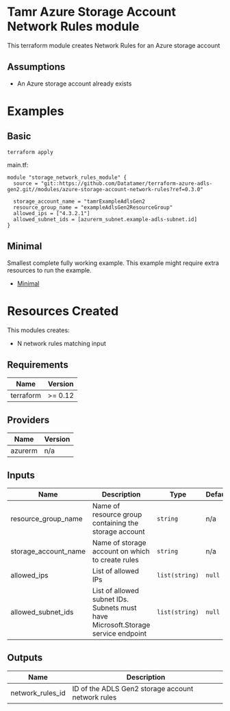 # Tamr Azure Storage Account Network Rules module

This terraform module creates Network Rules for an Azure storage account

## Assumptions
* An Azure storage account already exists

# Examples
## Basic
`terraform apply`

main.tf:
```
module "storage_network_rules_module" {
  source = "git::https://github.com/Datatamer/terraform-azure-adls-gen2.git//modules/azure-storage-account-network-rules?ref=0.3.0"

  storage_account_name = "tamrExampleAdlsGen2
  resource_group_name = "exampleAdlsGen2ResourceGroup"
  allowed_ips = ["4.3.2.1"]
  allowed_subnet_ids = [azurerm_subnet.example-adls-subnet.id]
}
```

## Minimal
Smallest complete fully working example. This example might require extra resources to run the example.
- [Minimal](https://github.com/Datatamer/terraform-adls-gen2/tree/master/examples/minimal)

# Resources Created
This modules creates:
* N network rules matching input

<!-- BEGINNING OF PRE-COMMIT-TERRAFORM DOCS HOOK -->
## Requirements

| Name | Version |
|------|---------|
| terraform | >= 0.12 |

## Providers

| Name | Version |
|------|---------|
| azurerm | n/a |

## Inputs

| Name | Description | Type | Default | Required |
|------|-------------|------|---------|:--------:|
| resource\_group\_name | Name of resource group containing the storage account | `string` | n/a | yes |
| storage\_account\_name | Name of storage account on which to create rules | `string` | n/a | yes |
| allowed\_ips | List of allowed IPs | `list(string)` | `null` | no |
| allowed\_subnet\_ids | List of allowed subnet IDs. Subnets must have Microsoft.Storage service endpoint | `list(string)` | `null` | no |

## Outputs

| Name | Description |
|------|-------------|
| network\_rules\_id | ID of the ADLS Gen2 storage account network rules |

<!-- END OF PRE-COMMIT-TERRAFORM DOCS HOOK -->
